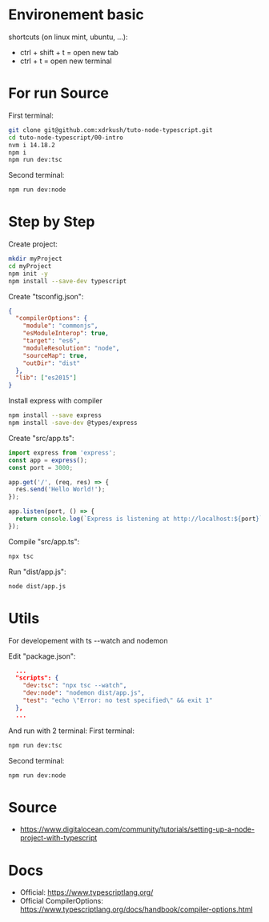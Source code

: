# Environement basic

shortcuts (on linux mint, ubuntu, ...):
  - ctrl + shift + t = open new tab
  - ctrl + t = open new terminal

# For run Source
First terminal:
```sh
git clone git@github.com:xdrkush/tuto-node-typescript.git
cd tuto-node-typescript/00-intro
nvm i 14.18.2
npm i
npm run dev:tsc
```
Second terminal:
```sh
npm run dev:node
```

# Step by Step
Create project:
```sh
mkdir myProject
cd myProject
npm init -y
npm install --save-dev typescript
```

Create "tsconfig.json":
```json
{
  "compilerOptions": {
    "module": "commonjs",
    "esModuleInterop": true,
    "target": "es6",
    "moduleResolution": "node",
    "sourceMap": true,
    "outDir": "dist"
  },
  "lib": ["es2015"]
}
```

Install express with compiler
```sh
npm install --save express
npm install -save-dev @types/express
```

Create "src/app.ts":
```js
import express from 'express';
const app = express();
const port = 3000;

app.get('/', (req, res) => {
  res.send('Hello World!');
});

app.listen(port, () => {
  return console.log(`Express is listening at http://localhost:${port}`);
});
```

Compile "src/app.ts":
```sh
npx tsc
```

Run "dist/app.js":
```sh
node dist/app.js
```

# Utils
For developement with ts --watch and nodemon

Edit "package.json":
```json
  ...
  "scripts": {
    "dev:tsc": "npx tsc --watch",
    "dev:node": "nodemon dist/app.js",
    "test": "echo \"Error: no test specified\" && exit 1"
  },
  ...
```

And run with 2 terminal:
First terminal:
```sh
npm run dev:tsc
```
Second terminal:
```sh
npm run dev:node
```

# Source
  - https://www.digitalocean.com/community/tutorials/setting-up-a-node-project-with-typescript

# Docs
  - Official: https://www.typescriptlang.org/
  - Official CompilerOptions: https://www.typescriptlang.org/docs/handbook/compiler-options.html